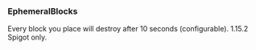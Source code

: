 ### EphemeralBlocks

Every block you place will destroy after 10 seconds (configurable). 1.15.2 Spigot only.